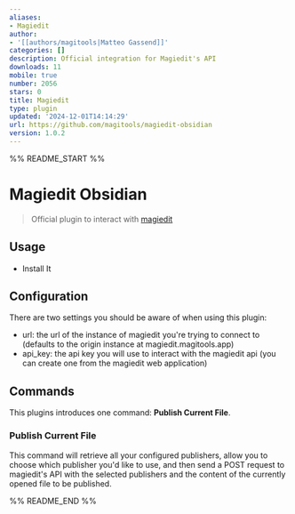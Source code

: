 ```yaml
---
aliases:
- Magiedit
author:
- '[[authors/magitools|Matteo Gassend]]'
categories: []
description: Official integration for Magiedit's API
downloads: 11
mobile: true
number: 2056
stars: 0
title: Magiedit
type: plugin
updated: '2024-12-01T14:14:29'
url: https://github.com/magitools/magiedit-obsidian
version: 1.0.2
---
```


%% README_START %%

# Magiedit Obsidian

> Official plugin to interact with [magiedit](https://magiedit.magitools.app)

## Usage

- Install It

## Configuration

There are two settings you should be aware of when using this plugin:

- url: the url of the instance of magiedit you're trying to connect to (defaults to the origin instance at magiedit.magitools.app)
- api_key: the api key you will use to interact with the magiedit api (you can create one from the magiedit web application)

## Commands

This plugins introduces one command: **Publish Current File**.

### Publish Current File

This command will retrieve all your configured publishers, allow you to choose which publisher you'd like to use, and then send a POST request to magiedit's API with the selected publishers and the content of the currently opened file to be published.


%% README_END %%